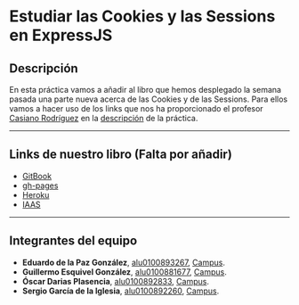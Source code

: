 # Estudiar las Cookies y las Sessions en ExpressJS

## Descripción

En esta práctica vamos a añadir al libro que hemos desplegado la semana pasada una parte nueva acerca de las Cookies y de las Sessions. Para ellos vamos a hacer uso de los links que nos ha proporcionado el profesor [Casiano Rodríguez](https://campusvirtual.ull.es/1617/user/view.php?id=717&course=1148) en la [descripción](https://casianorodriguezleon.gitbooks.io/ull-esit-1617/content/practicas/practicalearningcookies.html) de la práctica.

---
## Links de nuestro libro (Falta por añadir)

* [GitBook]()
* [gh-pages]()
* [Heroku]()
* [IAAS]()

---
## Integrantes del equipo

* **Eduardo de la Paz González**, [alu0100893267](https://alu0100893267.github.io), [Campus](https://campusvirtual.ull.es/1617/user/view.php?id=9458&course=1148).
* **Guillermo Esquivel González**, [alu0100881677](https://alu0100881677.github.io), [Campus](https://campusvirtual.ull.es/1617/user/view.php?id=9445&course=1148).
* **Óscar Darias Plasencia**, [alu0100892833](https://alu0100892833.github.io), [Campus](https://campusvirtual.ull.es/1617/user/view.php?id=9441&course=1148).
* **Sergio García de la Iglesia**, [alu0100892260](https://sergiogarciadli.github.io), [Campus](https://campusvirtual.ull.es/1617/user/view.php?id=9446&course=1148).
